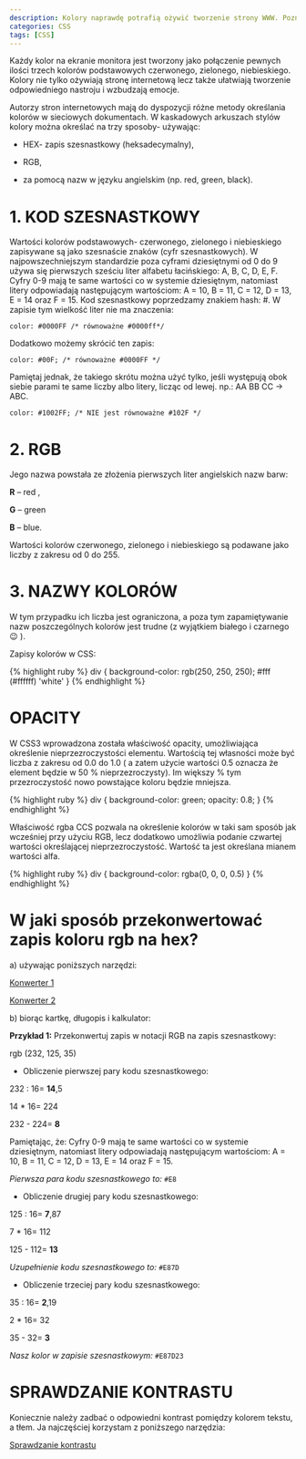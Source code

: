 ```yaml
---
description: Kolory naprawdę potrafią ożywić tworzenie strony WWW. Poznaj sposoby określania kolorów w kaskadowych arkuszach stylów.
categories: CSS
tags: [CSS]
---
```

Każdy kolor na ekranie monitora jest tworzony jako połączenie pewnych ilości trzech kolorów podstawowych czerwonego, zielonego, niebieskiego. Kolory nie tylko ożywiają stronę internetową lecz także ułatwiają tworzenie odpowiedniego nastroju i wzbudzają emocje.

Autorzy stron internetowych mają do dyspozycji różne metody określania kolorów w sieciowych dokumentach. W kaskadowych arkuszach stylów kolory można określać na trzy sposoby- używając:

* HEX- zapis szesnastkowy (heksadecymalny),

* RGB,

* za pomocą nazw w języku angielskim (np. red, green, black).


# **1. KOD SZESNASTKOWY**

Wartości kolorów podstawowych- czerwonego, zielonego i niebieskiego zapisywane są jako szesnaście znaków (cyfr szesnastkowych). W najpowszechniejszym standardzie poza cyframi dziesiętnymi od 0 do 9 używa się pierwszych sześciu liter alfabetu łacińskiego: A, B, C, D, E, F. Cyfry 0-9 mają te same wartości co w systemie dziesiętnym, natomiast litery odpowiadają następującym wartościom: A = 10, B = 11, C = 12, D = 13, E = 14 oraz F = 15. Kod szesnastkowy poprzedzamy znakiem hash: #.
W zapisie tym wielkość liter nie ma znaczenia:

`color: #0000FF /* równoważne #0000ff*/`

Dodatkowo możemy skrócić ten zapis:

`color: #00F; /* równoważne #0000FF */`

Pamiętaj jednak, że takiego skrótu można użyć tylko, jeśli występują obok siebie parami te same liczby albo litery, licząc od lewej. np.: AA BB CC -> ABC.

`color: #1002FF; /* NIE jest równoważne #102F */`



# **2. RGB**

Jego nazwa powstała ze złożenia pierwszych liter angielskich nazw barw: 

**R** – red , 

**G** – green 

**B** – blue.


Wartości kolorów czerwonego, zielonego i niebieskiego są podawane jako liczby z zakresu od 0 do 255.



# **3. NAZWY KOLORÓW**

W tym przypadku ich liczba jest ograniczona, a poza tym zapamiętywanie nazw poszczególnych kolorów jest trudne (z wyjątkiem białego i czarnego 😉 ).

Zapisy kolorów w CSS:

{% highlight ruby %}
div {
 background-color: rgb(250, 250, 250); #fff (#ffffff) 'white'
 }
{% endhighlight %}

# **OPACITY**

W CSS3 wprowadzona została właściwość opacity, umożliwiająca określenie nieprzezroczystości elementu. Wartością tej własności może być liczba z zakresu od 0.0 do 1.0 ( a zatem użycie wartości 0.5 oznacza że element będzie w 50 % nieprzezroczysty). Im większy % tym przezroczystość nowo powstające koloru będzie mniejsza.

{% highlight ruby %}
div {
    background-color: green;
    opacity: 0.8;
}
{% endhighlight %}

Właściwość rgba  CCS pozwala na określenie kolorów w taki sam sposób jak wcześniej przy użyciu RGB, lecz dodatkowo umożliwia podanie czwartej wartości określającej nieprzezroczystość. Wartość ta jest określana mianem wartości alfa.

{% highlight ruby %}
div {
 background-color: rgba(0, 0, 0, 0.5)
}
{% endhighlight %}




# **W jaki sposób przekonwertować zapis koloru rgb na hex?**

a)	używając poniższych narzędzi:

[Konwerter 1][Konwerter-1]

[Konwerter 2][Konwerter-2]


b)	biorąc kartkę, długopis i kalkulator:

**Przykład 1:**
Przekonwertuj zapis w notacji RGB na zapis szesnastkowy:

rgb (232, 125, 35)

+ Obliczenie pierwszej pary kodu szesnastkowego:

232 : 16= **14**,5

14 * 16= 224

232 - 224= **8**

Pamiętając, że:
Cyfry 0-9 mają te same wartości co w systemie dziesiętnym, natomiast litery odpowiadają następującym wartościom: A = 10, B = 11, C = 12, D = 13, E = 14 oraz F = 15.

*Pierwsza para kodu szesnastkowego to:* `#E8`

+ Obliczenie drugiej pary kodu szesnastkowego:

125 : 16= **7**,87

7 * 16= 112

125 - 112= **13**

*Uzupełnienie kodu szesnastkowego to:* `#E87D`

+ Obliczenie trzeciej pary kodu szesnastkowego:

35 : 16= **2**,19

2 * 16= 32

35 - 32= **3**

*Nasz kolor w zapisie szesnastkowym:* `#E87D23`


# **SPRAWDZANIE KONTRASTU**
Koniecznie należy zadbać o odpowiedni kontrast pomiędzy kolorem tekstu, a tłem.
Ja najczęściej korzystam z poniższego narzędzia:

[Sprawdzanie kontrastu][Sprawdzanie-kontrastu]



[Konwerter-1]: http://lekka.cba.pl/sc_ap/converter_rgb_hex_color.htm
[Konwerter-2]: http://generujemy.pl/konwerter_rgb_na_hex
[Sprawdzanie-kontrastu]: https://webaim.org/resources/contrastchecker/